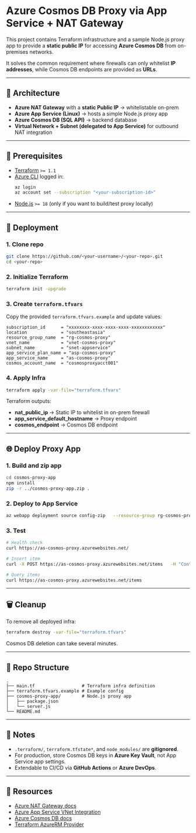 # Azure Cosmos DB Proxy via App Service + NAT Gateway

This project contains Terraform infrastructure and a sample Node.js proxy app to provide a **static public IP** for accessing **Azure Cosmos DB** from on-premises networks.  

It solves the common requirement where firewalls can only whitelist **IP addresses**, while Cosmos DB endpoints are provided as **URLs**.

---

## 📐 Architecture

- **Azure NAT Gateway** with a **static Public IP** → whitelistable on-prem
- **Azure App Service (Linux)** → hosts a simple Node.js proxy app
- **Azure Cosmos DB (SQL API)** → backend database
- **Virtual Network + Subnet (delegated to App Service)** for outbound NAT integration

---

## 🔧 Prerequisites

- [Terraform](https://developer.hashicorp.com/terraform/downloads) `>= 1.1`
- [Azure CLI](https://learn.microsoft.com/cli/azure/install-azure-cli) logged in:
  ```bash
  az login
  az account set --subscription "<your-subscription-id>"
  ```
- [Node.js](https://nodejs.org/en/download/) `>= 18` (only if you want to build/test proxy locally)

---

## 🚀 Deployment

### 1. Clone repo

```bash
git clone https://github.com/<your-username>/<your-repo>.git
cd <your-repo>
```

### 2. Initialize Terraform

```bash
terraform init -upgrade
```

### 3. Create `terraform.tfvars`

Copy the provided `terraform.tfvars.example` and update values:

```hcl
subscription_id      = "xxxxxxxx-xxxx-xxxx-xxxx-xxxxxxxxxxxx"
location             = "southeastasia"
resource_group_name  = "rg-cosmos-proxy"
vnet_name            = "vnet-cosmos-proxy"
subnet_name          = "snet-appservice"
app_service_plan_name = "asp-cosmos-proxy"
app_service_name     = "as-cosmos-proxy"
cosmos_account_name  = "cosmosproxyacct001"
```

### 4. Apply Infra

```bash
terraform apply -var-file="terraform.tfvars"
```

Terraform outputs:
- **nat_public_ip** → Static IP to whitelist in on-prem firewall  
- **app_service_default_hostname** → Proxy endpoint  
- **cosmos_endpoint** → Cosmos DB endpoint  

---

## 🌐 Deploy Proxy App

### 1. Build and zip app

```bash
cd cosmos-proxy-app
npm install
zip -r ../cosmos-proxy-app.zip .
```

### 2. Deploy to App Service

```bash
az webapp deployment source config-zip   --resource-group rg-cosmos-proxy   --name as-cosmos-proxy   --src ../cosmos-proxy-app.zip
```

### 3. Test

```bash
# Health check
curl https://as-cosmos-proxy.azurewebsites.net/

# Insert item
curl -X POST https://as-cosmos-proxy.azurewebsites.net/items   -H "Content-Type: application/json"   -d '{"id":"1","name":"Test from Proxy"}'

# Query items
curl https://as-cosmos-proxy.azurewebsites.net/items
```

---

## 🗑 Cleanup

To remove all deployed infra:

```bash
terraform destroy -var-file="terraform.tfvars"
```

Cosmos DB deletion can take several minutes.

---

## 📂 Repo Structure

```
.
├── main.tf                  # Terraform infra definition
├── terraform.tfvars.example # Example config
├── cosmos-proxy-app/        # Node.js proxy app
│   ├── package.json
│   └── server.js
└── README.md
```

---

## 📝 Notes

- `.terraform/`, `terraform.tfstate*`, and `node_modules/` are **gitignored**.  
- For production, store Cosmos DB keys in **Azure Key Vault**, not App Service app settings.  
- Extendable to CI/CD via **GitHub Actions** or **Azure DevOps**.  

---

## 🔗 Resources

- [Azure NAT Gateway docs](https://learn.microsoft.com/azure/virtual-network/nat-gateway/nat-overview)  
- [Azure App Service VNet Integration](https://learn.microsoft.com/azure/app-service/overview-vnet-integration)  
- [Azure Cosmos DB docs](https://learn.microsoft.com/azure/cosmos-db/introduction)  
- [Terraform AzureRM Provider](https://registry.terraform.io/providers/hashicorp/azurerm/latest/docs)  
